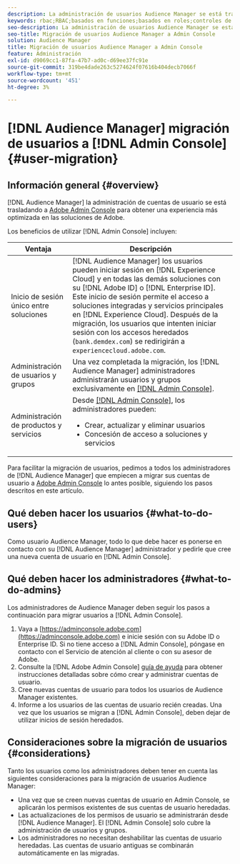 ```yaml
---
description: La administración de usuarios Audience Manager se está trasladando a Adobe Admin Console. En este artículo se explica lo que debe hacer para prepararse para la migración de usuarios y lo que cambiará una vez completada la migración.
keywords: rbac;RBAC;basados en funciones;basados en roles;controles de acceso basados en roles
seo-description: La administración de usuarios Audience Manager se está trasladando a Adobe Admin Console. En este artículo se explica lo que debe hacer para prepararse para la migración de usuarios y lo que cambiará una vez completada la migración.
seo-title: Migración de usuarios Audience Manager a Admin Console
solution: Audience Manager
title: Migración de usuarios Audience Manager a Admin Console
feature: Administración
exl-id: d9069cc1-87fa-47b7-ad0c-d69ee37fc91e
source-git-commit: 319be4dade263c5274624f07616b404decb7066f
workflow-type: tm+mt
source-wordcount: '451'
ht-degree: 3%

---
```


# [!DNL Audience Manager] migración de usuarios a  [!DNL Admin Console] {#user-migration}

## Información general {#overview}

[!DNL Audience Manager] la administración de cuentas de usuario se está trasladando a  [Adobe Admin Console](https://helpx.adobe.com/es/enterprise/using/admin-console.html) para obtener una experiencia más optimizada en las soluciones de Adobe.

Los beneficios de utilizar [!DNL Admin Console] incluyen:

| Ventaja | Descripción |
|---|---|
| Inicio de sesión único entre soluciones | [!DNL Audience Manager] los usuarios pueden iniciar sesión en  [!DNL Experience Cloud] y en todas las demás soluciones con su  [!DNL Adobe ID] o  [!DNL Enterprise ID]. Este inicio de sesión permite el acceso a soluciones integradas y servicios principales en [!DNL Experience Cloud]. Después de la migración, los usuarios que intenten iniciar sesión con los accesos heredados (`bank.demdex.com`) se redirigirán a `experiencecloud.adobe.com`. |
| Administración de usuarios y grupos | Una vez completada la migración, los [!DNL Audience Manager] administradores administrarán usuarios y grupos exclusivamente en [[!DNL Admin Console]](https://adminconsole.adobe.com/enterprise/). |
| Administración de productos y servicios | Desde [[!DNL Admin Console]](https://adminconsole.adobe.com/enterprise/), los administradores pueden: <ul><li>Crear, actualizar y eliminar usuarios</li><li>Concesión de acceso a soluciones y servicios</li></ul> |

Para facilitar la migración de usuarios, pedimos a todos los administradores de [!DNL Audience Manager] que empiecen a migrar sus cuentas de usuario a [Adobe Admin Console](https://helpx.adobe.com/enterprise/using/admin-console.html) lo antes posible, siguiendo los pasos descritos en este artículo.

## Qué deben hacer los usuarios {#what-to-do-users}

Como usuario Audience Manager, todo lo que debe hacer es ponerse en contacto con su [!DNL Audience Manager] administrador y pedirle que cree una nueva cuenta de usuario en [!DNL Admin Console].

## Qué deben hacer los administradores {#what-to-do-admins}

Los administradores de Audience Manager deben seguir los pasos a continuación para migrar usuarios a [!DNL Admin Console].

1. Vaya a [https://adminconsole.adobe.com](https://adminconsole.adobe.com) e inicie sesión con su Adobe ID o Enterprise ID. Si no tiene acceso a [!DNL Admin Console], póngase en contacto con el Servicio de atención al cliente o con su asesor de Adobe.
2. Consulte la [!DNL Adobe Admin Console] [guía de ayuda](https://helpx.adobe.com/enterprise/admin-guide.html/enterprise/using/users.ug.html) para obtener instrucciones detalladas sobre cómo crear y administrar cuentas de usuario.
3. Cree nuevas cuentas de usuario para todos los usuarios de Audience Manager existentes.
4. Informe a los usuarios de las cuentas de usuario recién creadas. Una vez que los usuarios se migran a [!DNL Admin Console], deben dejar de utilizar inicios de sesión heredados.

## Consideraciones sobre la migración de usuarios {#considerations}

Tanto los usuarios como los administradores deben tener en cuenta las siguientes consideraciones para la migración de usuarios Audience Manager:

* Una vez que se creen nuevas cuentas de usuario en Admin Console, se aplicarán los permisos existentes de sus cuentas de usuario heredadas.
* Las actualizaciones de los permisos de usuario se administrarán desde [!DNL Audience Manager]. El [!DNL Admin Console] solo cubre la administración de usuarios y grupos.
* Los administradores no necesitan deshabilitar las cuentas de usuario heredadas. Las cuentas de usuario antiguas se combinarán automáticamente en las migradas.
